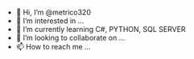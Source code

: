 - 👋 Hi, I’m @metrico320
- 👀 I’m interested in ...
- 🌱 I’m currently learning C#, PYTHON, SQL SERVER
- 💞️ I’m looking to collaborate on ...
- 📫 How to reach me ...

<!---
metrico320/metrico320 is a ✨ special ✨ repository because its `README.md` (this file) appears on your GitHub profile.
You can click the Preview link to take a look at your changes.
--->
